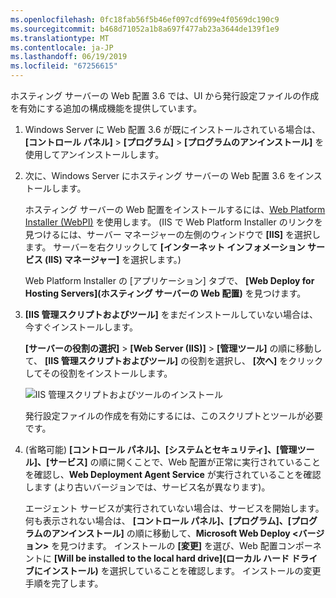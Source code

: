 ```yaml
---
ms.openlocfilehash: 0fc18fab56f5b46ef097cdf699e4f0569dc190c9
ms.sourcegitcommit: b468d71052a1b8a697f477ab23a3644de139f1e9
ms.translationtype: MT
ms.contentlocale: ja-JP
ms.lasthandoff: 06/19/2019
ms.locfileid: "67256615"
---
```

ホスティング サーバーの Web 配置 3.6 では、UI から発行設定ファイルの作成を有効にする追加の構成機能を提供しています。

1. Windows Server に Web 配置 3.6 が既にインストールされている場合は、 **[コントロール パネル]**  >  **[プログラム]**  >  **[プログラムのアンインストール]** を使用してアンインストールします。

2. 次に、Windows Server にホスティング サーバーの Web 配置 3.6 をインストールします。

    ホスティング サーバーの Web 配置をインストールするには、[Web Platform Installer (WebPI)](https://www.microsoft.com/web/downloads/platform.aspx) を使用します。 (IIS で Web Platform Installer のリンクを見つけるには、サーバー マネージャーの左側のウィンドウで **[IIS]** を選択します。 サーバーを右クリックして **[インターネット インフォメーション サービス (IIS) マネージャー]** を選択します。)

    Web Platform Installer の [アプリケーション] タブで、 **[Web Deploy for Hosting Servers]\(ホスティング サーバーの Web 配置\)** を見つけます。

3. **[IIS 管理スクリプトおよびツール]** をまだインストールしていない場合は、今すぐインストールします。

    **[サーバーの役割の選択]**  >  **[Web Server (IIS)]**  >  **[管理ツール]** の順に移動して、 **[IIS 管理スクリプトおよびツール]** の役割を選択し、 **[次へ]** をクリックしてその役割をインストールします。

    ![IIS 管理スクリプトおよびツールのインストール](../../deployment/media/tutorial-iis-management-scripts-and-tools.png)

    発行設定ファイルの作成を有効にするには、このスクリプトとツールが必要です。

4. (省略可能) **[コントロール パネル]、[システムとセキュリティ]、[管理ツール]、[サービス]** の順に開くことで、Web 配置が正常に実行されていることを確認し、**Web Deployment Agent Service** が実行されていることを確認します (より古いバージョンでは、サービス名が異なります)。

    エージェント サービスが実行されていない場合は、サービスを開始します。 何も表示されない場合は、 **[コントロール パネル]、[プログラム]、[プログラムのアンインストール]** の順に移動して、**Microsoft Web Deploy \<バージョン>** を見つけます。 インストールの **[変更]** を選び、Web 配置コンポーネントに **[Will be installed to the local hard drive]\(ローカル ハード ドライブにインストール\)** を選択していることを確認します。 インストールの変更手順を完了します。
